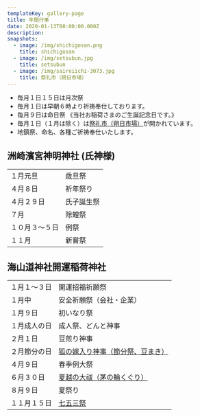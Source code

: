 ```yaml
---
templateKey: gallery-page
title: 年間行事
date: 2020-01-13T00:00:00.000Z
description:
snapshots:
  - image: /img/shichigosan.png
    title: shichigosan
  - image: /img/setsubun.jpg
    title: setsubun
  - image: /img/saireiichi-3073.jpg
    title: 祭礼市（朔日市場）
---
```


- 毎月１日１５日は月次祭
- 毎月１日は早朝６時より祈祷奉仕しております。
- 毎月９日は命日祭 《当社お稲荷さまのご生誕記念日です。》
- 毎月１日（１月は除く）は[祭礼市（朔日市場）](/saireiichi)が開かれています。
- 地鎮祭、命名、各種ご祈祷奉仕いたします。

## 洲崎濱宮神明神社 (氏神様)

|                |            |
| -------------- | ---------- |
| １月元旦       | 歳旦祭     |
| ４月８日       | 祈年祭り   |
| ４月２９日　   | 氏子誕生祭 |
| ７月           | 除蝗祭     |
| １０月３〜５日 | 例祭       |
| １１月         | 新嘗祭     |

## 海山道神社開運稲荷神社

|              |                                              |
| ------------ | -------------------------------------------- |
| １月１〜３日 | 開運招福祈願祭                               |
| １月中       | 安全祈願祭（会社・企業）                     |
| １月９日     | 初いなり祭                                   |
| １月成人の日 | 成人祭、どんと神事                           |
| ２月１日     | 豆煎り神事                                   |
| ２月節分の日 | [狐の嫁入り神事（節分祭、豆まき）](/yomeiri) |
| ４月９日     | 春季例大祭                                   |
| ６月３０日   | [夏越の大祓（茅の輪くぐり）](/ooharai)       |
| ８月９日     | 夏祭り                                       |
| １１月１５日 | [七五三祭](/shichigosan)                     |
